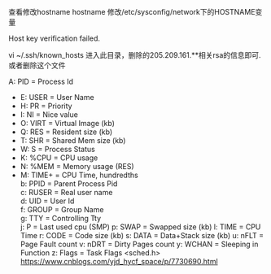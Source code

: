 查看修改hostname 
hostname 
修改/etc/sysconfig/network下的HOSTNAME变量

Host key verification failed.


vi ~/.ssh/known_hosts
进入此目录，删除的205.209.161.**相关rsa的信息即可.
或者删除这个文件



A: PID        = Process Id                  
* E: USER       = User Name
* H: PR         = Priority                  
* I: NI         = Nice value                
* O: VIRT       = Virtual Image (kb)        
* Q: RES        = Resident size (kb)        
* T: SHR        = Shared Mem size (kb)      
* W: S          = Process Status            
* K: %CPU       = CPU usage                 
* N: %MEM       = Memory usage (RES)        
* M: TIME+      = CPU Time, hundredths      
  b: PPID       = Parent Process Pid        
  c: RUSER      = Real user name            
  d: UID        = User Id                   
  f: GROUP      = Group Name                
  g: TTY        = Controlling Tty           
  j: P          = Last used cpu (SMP)
  p: SWAP       = Swapped size (kb)
  l: TIME       = CPU Time
  r: CODE       = Code size (kb)
  s: DATA       = Data+Stack size (kb)
  u: nFLT       = Page Fault count
  v: nDRT       = Dirty Pages count
  y: WCHAN      = Sleeping in Function
  z: Flags      = Task Flags <sched.h>
https://www.cnblogs.com/yjd_hycf_space/p/7730690.html